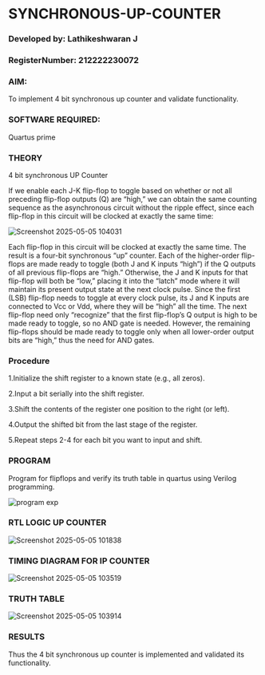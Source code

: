 # SYNCHRONOUS-UP-COUNTER

### Developed by: Lathikeshwaran J

### RegisterNumber: 212222230072

### AIM:

To implement 4 bit synchronous up counter and validate functionality.

### SOFTWARE REQUIRED:

Quartus prime

### THEORY

4 bit synchronous UP Counter

If we enable each J-K flip-flop to toggle based on whether or not all preceding flip-flop outputs (Q) are “high,” we can obtain the same counting sequence as the asynchronous circuit without the ripple effect, since each flip-flop in this circuit will be clocked at exactly the same time:

![Screenshot 2025-05-05 104031](https://github.com/user-attachments/assets/95b3b957-905c-4fb3-be69-9e9fdb03118a)


Each flip-flop in this circuit will be clocked at exactly the same time. The result is a four-bit synchronous “up” counter. Each of the higher-order flip-flops are made ready to toggle (both J and K inputs “high”) if the Q outputs of all previous flip-flops are “high.” Otherwise, the J and K inputs for that flip-flop will both be “low,” placing it into the “latch” mode where it will maintain its present output state at the next clock pulse. Since the first (LSB) flip-flop needs to toggle at every clock pulse, its J and K inputs are connected to Vcc or Vdd, where they will be “high” all the time. The next flip-flop need only “recognize” that the first flip-flop’s Q output is high to be made ready to toggle, so no AND gate is needed. However, the remaining flip-flops should be made ready to toggle only when all lower-order output bits are “high,” thus the need for AND gates.

### Procedure

1.Initialize the shift register to a known state (e.g., all zeros).

2.Input a bit serially into the shift register.

3.Shift the contents of the register one position to the right (or left).

4.Output the shifted bit from the last stage of the register.

5.Repeat steps 2-4 for each bit you want to input and shift.

### PROGRAM

Program for flipflops and verify its truth table in quartus using Verilog programming. 

![program exp](https://github.com/user-attachments/assets/b455eab7-afb3-44fb-a778-3902742b4c5b)




### RTL LOGIC UP COUNTER

![Screenshot 2025-05-05 101838](https://github.com/user-attachments/assets/17172d0d-ccf4-41bf-8932-b36eca70fe8f)


### TIMING DIAGRAM FOR IP COUNTER

![Screenshot 2025-05-05 103519](https://github.com/user-attachments/assets/51a7f99f-46ba-4a66-9aec-a2ba1eb64735)


### TRUTH TABLE

![Screenshot 2025-05-05 103914](https://github.com/user-attachments/assets/1bb2b438-898f-4f45-9050-ce912a316a6b)


### RESULTS

Thus the 4 bit synchronous up counter is implemented and validated its functionality.
